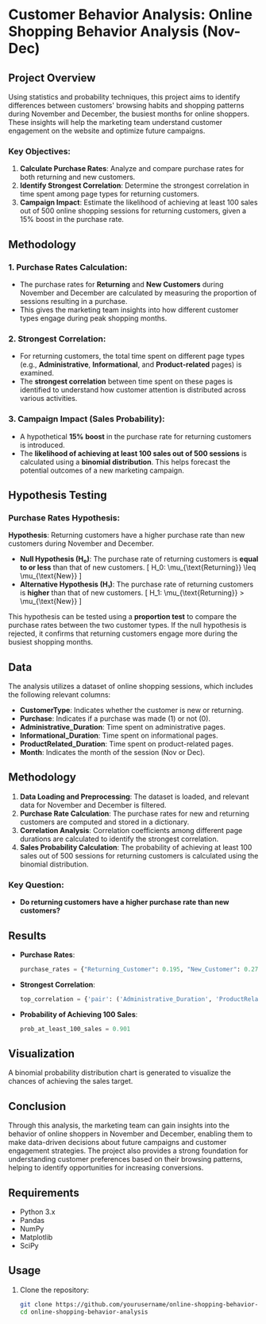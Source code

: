 # Customer Behavior Analysis: Online Shopping Behavior Analysis (Nov-Dec)

## Project Overview

Using statistics and probability techniques, this project aims to identify differences between customers' browsing habits and shopping patterns during November and December, the busiest months for online shoppers. These insights will help the marketing team understand customer engagement on the website and optimize future campaigns.

### Key Objectives:
1. **Calculate Purchase Rates**: Analyze and compare purchase rates for both returning and new customers.
2. **Identify Strongest Correlation**: Determine the strongest correlation in time spent among page types for returning customers.
3. **Campaign Impact**: Estimate the likelihood of achieving at least 100 sales out of 500 online shopping sessions for returning customers, given a 15% boost in the purchase rate.

## Methodology

### 1. Purchase Rates Calculation:
- The purchase rates for **Returning** and **New Customers** during November and December are calculated by measuring the proportion of sessions resulting in a purchase.
- This gives the marketing team insights into how different customer types engage during peak shopping months.

### 2. Strongest Correlation:
- For returning customers, the total time spent on different page types (e.g., **Administrative**, **Informational**, and **Product-related** pages) is examined.
- The **strongest correlation** between time spent on these pages is identified to understand how customer attention is distributed across various activities.

### 3. Campaign Impact (Sales Probability):
- A hypothetical **15% boost** in the purchase rate for returning customers is introduced.
- The **likelihood of achieving at least 100 sales out of 500 sessions** is calculated using a **binomial distribution**. This helps forecast the potential outcomes of a new marketing campaign.

## Hypothesis Testing

### **Purchase Rates Hypothesis**:

**Hypothesis**: Returning customers have a higher purchase rate than new customers during November and December.

- **Null Hypothesis (H₀)**: The purchase rate of returning customers is **equal to or less** than that of new customers.
    \[
    H_0: \mu_{\text{Returning}} \leq \mu_{\text{New}}
    \]
- **Alternative Hypothesis (H₁)**: The purchase rate of returning customers is **higher** than that of new customers.
    \[
    H_1: \mu_{\text{Returning}} > \mu_{\text{New}}
    \]

This hypothesis can be tested using a **proportion test** to compare the purchase rates between the two customer types. If the null hypothesis is rejected, it confirms that returning customers engage more during the busiest shopping months.

## Data
The analysis utilizes a dataset of online shopping sessions, which includes the following relevant columns:
- **CustomerType**: Indicates whether the customer is new or returning.
- **Purchase**: Indicates if a purchase was made (1) or not (0).
- **Administrative_Duration**: Time spent on administrative pages.
- **Informational_Duration**: Time spent on informational pages.
- **ProductRelated_Duration**: Time spent on product-related pages.
- **Month**: Indicates the month of the session (Nov or Dec).

## Methodology
1. **Data Loading and Preprocessing**: The dataset is loaded, and relevant data for November and December is filtered.
2. **Purchase Rate Calculation**: The purchase rates for new and returning customers are computed and stored in a dictionary.
3. **Correlation Analysis**: Correlation coefficients among different page durations are calculated to identify the strongest correlation.
4. **Sales Probability Calculation**: The probability of achieving at least 100 sales out of 500 sessions for returning customers is calculated using the binomial distribution.

### Key Question:
- **Do returning customers have a higher purchase rate than new customers?**

## Results
- **Purchase Rates**:
    ```python
    purchase_rates = {"Returning_Customer": 0.195, "New_Customer": 0.273}
    ```

- **Strongest Correlation**:
    ```python
    top_correlation = {'pair': ('Administrative_Duration', 'ProductRelated_Duration'), 'correlation': 0.3898546003206963}
    ```

- **Probability of Achieving 100 Sales**:
    ```python
    prob_at_least_100_sales = 0.901 
    ```

## Visualization
A binomial probability distribution chart is generated to visualize the chances of achieving the sales target.

## Conclusion

Through this analysis, the marketing team can gain insights into the behavior of online shoppers in November and December, enabling them to make data-driven decisions about future campaigns and customer engagement strategies. The project also provides a strong foundation for understanding customer preferences based on their browsing patterns, helping to identify opportunities for increasing conversions.

## Requirements
- Python 3.x
- Pandas
- NumPy
- Matplotlib
- SciPy

## Usage
1. Clone the repository:
   ```bash
   git clone https://github.com/yourusername/online-shopping-behavior-analysis.git
   cd online-shopping-behavior-analysis
